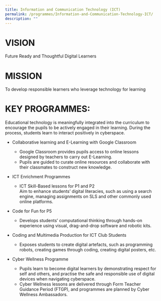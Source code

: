 ```yaml
---
title: Information and Communication Technology (ICT)
permalink: /programmes/Information-and-Communication-Technology-ICT/
description: ""
---
```

# **VISION**  
Future Ready and Thoughtful Digital Learners
  
# **MISSION**   
To develop responsible learners who leverage technology for learning  
  
# **KEY PROGRAMMES:** 
Educational technology is meaningfully integrated into the curriculum to
encourage the pupils to be actively engaged in their learning. During the
process, students learn to interact positively in cyberspace.

* Collaborative learning and E-Learning with Google Classroom
	* Google Classroom provides pupils access to online lessons designed by teachers to carry out E-Learning.
	*  Pupils are guided to curate online resources and collaborate with their classmates to construct new knowledge.

* ICT Enrichment Programmes
	* ICT Skill-Based lessons for P1 and P2     
Aim to enhance students’ digital literacies, such as using a search engine, managing assignments on SLS and other commonly used online platforms.  

*   Code for Fun for P5 
	*  Develops students’ computational thinking through hands-on experience using visual, drag-and-drop software and robotic kits.

*   Coding and Multimedia Production for ICT Club Students  
	* Exposes students to create digital artefacts, such as programming robots, creating games through coding, creating digital posters, etc.

* Cyber Wellness Programme
	* Pupils learn to become digital learners by demonstrating respect for
self and others, and practise the safe and responsible use of digital
devices when navigating cyberspace.
	* Cyber Wellness lessons are delivered through Form Teacher Guidance Period (FTGP), and programmes are planned by Cyber Wellness Ambassadors.